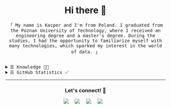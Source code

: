 <h1 align="center">Hi there 👋</h1>


<p align="center">
        <!-- Intro -->
        <samp>
                「 My name is Kacper and I'm from Poland. I graduated from the Poznan University of Technology, where I received an engineering degree and a master's degree.
During the studies, I had the opportunity to familiarize myself with many technologies, which sparked my interest in the world of data.
</b> 」
                <br>
                <br>
        </samp>
</p>
<!-- Details Section -->

<details align="left">
    <summary> <samp>&#9776; Knowledge 👨‍🎓</samp></summary>
    <p align="center">
      
Programming Languages:\
  ![C](https://img.shields.io/badge/C-00599C.svg?style=for-the-badge&logo=c&logoColor=white)&nbsp;
  ![Cpp](https://img.shields.io/badge/C++-00599C.svg?&style=for-the-badge&logo=c%2B%2B&logoColor=white)&nbsp;
  ![R](https://img.shields.io/badge/R-00599C.svg?style=for-the-badge&logo=r&logoColor=white)&nbsp;
  ![Python](https://img.shields.io/badge/PYTHON-00599C.svg?&style=for-the-badge&logo=python&logoColor=white)&nbsp;
  ![Kotlin](https://img.shields.io/badge/kotlin-00599C.svg?style=for-the-badge&logo=kotlin&logoColor=white)&nbsp;
  ![Java](https://img.shields.io/badge/java-00599C.svg?style=for-the-badge&logo=java&logoColor=white)&nbsp;
  ![JavaScript](https://img.shields.io/badge/JavaScript-00599C.svg?style=for-the-badge&logo=JavaScript&logoColor=white)&nbsp;
  ![HTML5](https://img.shields.io/badge/html5-00599C.svg?style=for-the-badge&logo=html5&logoColor=white)&nbsp;
  
  ML/DL:\
  ![NumPy](https://img.shields.io/badge/numpy-%233F4F75.svg?style=for-the-badge&logo=numpy&logoColor=white)&nbsp;
  ![Pandas](https://img.shields.io/badge/pandas-%233F4F75.svg?style=for-the-badge&logo=pandas&logoColor=white)&nbsp;
  ![Plotly](https://img.shields.io/badge/Plotly-%233F4F75.svg?style=for-the-badge&logo=plotly&logoColor=white)&nbsp;
  ![scikit-learn](https://img.shields.io/badge/scikit--learn-%233F4F75.svg?style=for-the-badge&logo=scikit-learn&logoColor=white)&nbsp;
  ![seaborn](https://img.shields.io/badge/seaborn-%233F4F75.svg?style=for-the-badge&logo=seaborn&logoColor=white)&nbsp;
  ![matplotlib](https://img.shields.io/badge/matplotlib-%233F4F75.svg?style=for-the-badge&logo=matplotlib&logoColor=white)&nbsp;

  Database Management Systems:\
  ![SQLite](https://img.shields.io/badge/SQLITE-4479A1.svg?&style=for-the-badge&logo=sqlite&logoColor=white)&nbsp;
  ![Oracle](https://img.shields.io/badge/ORACLE-4479A1.svg?&style=for-the-badge&logo=oracle&logoColor=white)&nbsp;
  ![MySQL](https://img.shields.io/badge/MySQL-4479A1.svg?&style=for-the-badge&logo=mariadb&logoColor=white)&nbsp;
  ![Postgre](https://img.shields.io/badge/PostgreSQL-4479A1.svg?&style=for-the-badge&logo=PostgreSQL&logoColor=white)&nbsp;
  
  IDEs:\
  ![VSCode](https://img.shields.io/badge/VSCODE-007ACC.svg?&style=for-the-badge&logo=visual-studio-code)&nbsp;
  ![PyCharm](https://img.shields.io/badge/pycharm-143?style=for-the-badge&logo=pycharm&logoColor=black&color=black&labelColor=green)&nbsp;
  ![Eclipse](https://img.shields.io/badge/ECLIPSE-2C2255.svg?&style=for-the-badge&logo=eclipse)&nbsp;
  ![IntelliJ](https://img.shields.io/badge/INTELLIJ-000000.svg?&style=for-the-badge&logo=intellij-idea)&nbsp;
  ![Jupyter Notebook](https://img.shields.io/badge/jupyter-%23FA0F00.svg?style=for-the-badge&logo=jupyter&logoColor=white)&nbsp;
  ![RStudio](https://img.shields.io/badge/RStudio-4285F4?style=for-the-badge&logo=rstudio&logoColor=white)&nbsp;
  
  Version Control & DevOps Tools:\
  ![Git](https://img.shields.io/badge/GIT-%23F05033.svg?&style=for-the-badge&logo=git&logoColor=white)&nbsp;
  ![GitHub](https://img.shields.io/badge/GITHUB-%23121011.svg?&style=for-the-badge&logo=github&logoColor=white)&nbsp;
  ![Docker](https://img.shields.io/badge/DOCKER-2496ED.svg?&style=for-the-badge&logo=docker&logoColor=white)&nbsp;

  Other:\
  ![ChatGPT](https://img.shields.io/badge/chatGPT-74aa9c?&style=for-the-badge&logo=openai&logoColor=white)&nbsp;
  ![LINUX](https://img.shields.io/badge/LINUX-FCC624?style=for-the-badge&logo=linux&logoColor=black)&nbsp;
</details>

<details align="left">
    <summary> <samp>&#9776; GitHub Statistics ✅</samp></summary>
    <p align="center">
        <br>
        <!-- Activity Widget -->
        <img alt="Kacper's GitHub Stats"
                src="https://github-readme-stats.vercel.app/api?username=alistariscow&show_icons=true&theme=radical" />
        <br>
</details>

<hr/>

<h3 align="center">Let's connect! 💬</h1>

<p align="center">
  <a href="https://www.linkedin.com/in/kacper-matecki/"><img src="https://img.shields.io/badge/linkedin-ffca16.svg?&style=for-the-badge&logo=linkedin&color=blue" /></a>&nbsp;&nbsp;&nbsp;&nbsp;
  <a href="https://mail.google.com/mail/u/0/?fs=1&to=kacpermatecki9@gmail.com&tf=cm"><img src="https://img.shields.io/badge/gmail-ffca16.svg?&style=for-the-badge&logo=gmail&color=grey" /></a>&nbsp;&nbsp;&nbsp;&nbsp;
  <a href="https://www.facebook.com/kacper.matecki.50/"><img src="https://img.shields.io/badge/facebook-ffca16.svg?&style=for-the-badge&logo=facebook&logoColor=blue&color=white" /></a>&nbsp;&nbsp;&nbsp;&nbsp;
  <a href="https://leetcode.com/u/Kacper_Matecki/"><img src="https://img.shields.io/badge/LeetCode-000000?style=for-the-badge&logo=LeetCode&logoColor=#d16c06" /></a>&nbsp;&nbsp;&nbsp;&nbsp;
</p>
